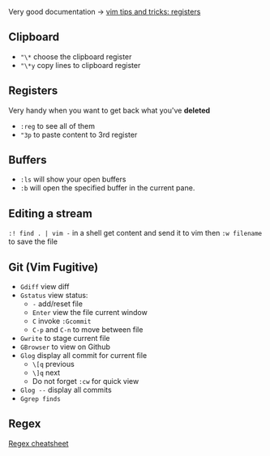 Very good documentation → [vim tips and tricks: registers](https://www.cs.oberlin.edu/\~kuperman/help/vim/registers.html)

## Clipboard

* `"\*` choose the clipboard register
* `"\*y` copy lines to clipboard register

## Registers

Very handy when you want to get back what you've **deleted**

* `:reg` to see all of them
* `"3p` to paste content to 3rd register

## Buffers

* `:ls` will show your open buffers
* `:b` <number> will open the specified buffer in the current pane.

## Editing a stream

`:! find . | vim -`  in a shell get content and send it to vim then `:w filename` to save the file

## Git (Vim Fugitive)

* `Gdiff` view diff
* `Gstatus` view status:
  * `-` add/reset file
  * `Enter` view the file current window
  * `C` invoke `:Gcommit`
  * `C-p` and `C-n` to move between file
* `Gwrite` to stage current file
* `GBrowser` to view on Github
* `Glog` display all commit for current file
  * `\[q` previous
  * `\]q` next
  * Do not forget `:cw` for quick view
* `Glog --` display all commits
* `Ggrep finds`

## Regex

[Regex cheatsheet](https://remram44.github.io/regex-cheatsheet/regex.html)
